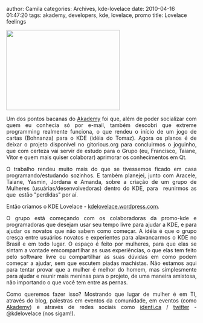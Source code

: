 author: Camila
categories: Archives, kde-lovelace
date: 2010-04-16 01:47:20
tags: akademy, developers, kde, lovelace, promo
title: Lovelace feelings

<p style="text-align:justify;"><a href="http://kdelovelace.files.wordpress.com/2010/04/garotas-do-kde3.jpg"><img class="aligncenter size-medium wp-image-40" title="garotas-do-kde" src="/assets/images/garotas-do-kde3.jpg?w=300" alt="" width="300" height="212" /></a></p>
<p style="text-align:justify;">Um dos pontos bacanas do <a href="http://akademy.kde.org/" target="_blank">Akademy</a> foi que, além de poder socializar com quem eu conhecia só por e-mail, também descobri que extreme programming realmente funciona, o que rendeu o início de um jogo de cartas (Bohnanza) para o KDE (idéia do Tomaz). Agora os planos é de deixar o projeto disponível no gitorious.org para concluirmos o joguinho, que com certeza vai servir de estudo para o Grupo (eu, Francisco, Taiane, Vitor e quem mais quiser colaborar) aprimorar os conhecimentos em Qt.</p>
<p style="text-align:justify;">O trabalho rendeu muito mais do que se tivessemos ficado em casa programando/estudando sozinhos. E também planejei, junto com Aracele, Taiane, Yasmin, Jordana e Amanda, sobre a criação de um grupo de Mulheres (usuárias/desenvolvedoras) dentro do KDE, para  reunirmos as que  estão "perdidas" por aí.</p>
<p style="text-align:justify;">Então criamos o KDE Lovelace - <a href="http://kdelovelace.wordpress.com" target="_blank">kdelovelace.wordpress.com</a>.</p>
<p style="text-align:justify;">O grupo está começando com os colaboradoras da promo-kde e programadoras que desejam usar seu tempo livre para ajudar a KDE, e para ajudar os novatos que não sabem como começar. A idéia é que o grupo cresça entre usuários novatos e experientes para alavancarmos o KDE no Brasil e em todo lugar. O espaço é feito por mulheres, para que elas se sintam a vontade emcompartilhar as suas experiências, o que elas tem feito pelo software livre ou compartilhar as suas dúvidas em como podem começar a ajudar, sem que escutem piadas machistas. Não estamos aqui para tentar provar que a mulher é melhor do homem, mas simplesmente para ajudar e reunir mais meninas para o projeto, de uma maneira amistosa, não importando o que você tem entre as pernas.</p>
<p style="text-align:justify;">Como queremos fazer isso? Mostrando que lugar de mulher é em TI, através do blog, palestras em eventos da comunidade, em eventos (como <a href="http://akademy.kde.org/" target="_blank">Akademy</a>) e através de redes sociais como <a href="http://identi.ca/kdelovelace" target="_blank">identi.ca</a> / <a href="http://twitter.com/kdelovelace" target="_blank">twitter</a> - @kdelovelace (nos sigam!).</p>